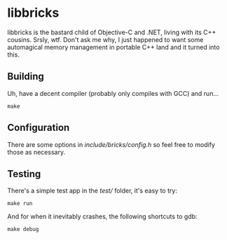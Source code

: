 libbricks
=========

libbricks is the bastard child of Objective-C and .NET, living with its C++
cousins. Srsly, wtf. Don't ask me why, I just happened to want some automagical
memory management in portable C++ land and it turned into this.


Building
--------

Uh, have a decent compiler (probably only compiles with GCC) and run...

    make


Configuration
-------------

There are some options in _include/bricks/config.h_ so feel free to modify
those as necessary.


Testing
-------

There's a simple test app in the _test/_ folder, it's easy to try:

    make run

And for when it inevitably crashes, the following shortcuts to gdb:

    make debug
